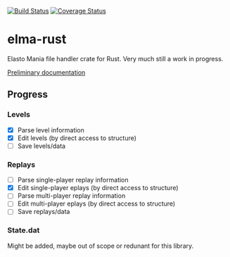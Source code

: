 [![Build Status](https://travis-ci.org/hexjelly/elma-rust.svg?branch=master)](https://travis-ci.org/hexjelly/elma-rust) [![Coverage Status](https://coveralls.io/repos/github/hexjelly/elma-rust/badge.svg?branch=master)](https://coveralls.io/github/hexjelly/elma-rust?branch=master)

# elma-rust

Elasto Mania file handler crate for Rust. Very much still a work in progress.

[Preliminary documentation](http://hexjelly.github.io/elma-rust/elma/)

## Progress

### Levels

-   [x] Parse level information
-   [x] Edit levels (by direct access to structure)
-   [ ] Save levels/data

### Replays

-   [ ] Parse single-player replay information
-   [x] Edit single-player eplays (by direct access to structure)
-   [ ] Parse multi-player replay information
-   [ ] Edit multi-player eplays (by direct access to structure)
-   [ ] Save replays/data

### State.dat

Might be added, maybe out of scope or redunant for this library.
